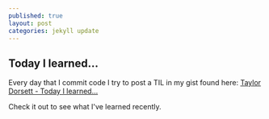 ```yaml
---
published: true
layout: post
categories: jekyll update
---
```

## Today I learned...


Every day that I commit code I try to post a TIL in my gist found here: [Taylor Dorsett - Today I learned...](https://gist.github.com/TaylorOD/1b611aa9c924d2aa81db684d4831fba8)

Check it out to see what I've learned recently.
